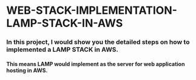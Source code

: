 # WEB-STACK-IMPLEMENTATION-LAMP-STACK-IN-AWS
### In this project, I would show you the detailed steps on how to implemented a LAMP STACK in AWS.
#### This means LAMP would implement as the server for web application hosting in AWS.